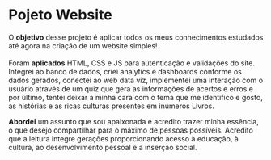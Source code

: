 <h1> Pojeto Website </h1>

<p>
  O <b>objetivo</b> desse projeto é aplicar todos os meus conhecimentos estudados até agora na criação de um website simples! <br> <br>
Foram <b>aplicados</b> HTML, CSS e JS para autenticação e validações do site. Integrei ao banco de dados, criei analytics e dashboards conforme os dados gerados, conectei ao web data viz, implementei uma interação com o usuário através de um quiz que gera as informações de acertos e erros e por último, tentei deixar a minha cara com o tema que me identifico e gosto, as histórias e as ricas culturas presentes em inúmeros Livros.
</p>
<p>
<b>Abordei</b> um assunto que sou apaixonada e acredito trazer minha essência, o que desejo compartilhar para o máximo de pessoas possíveis.
  Acredito que a leitura integre gerações proporcionando acesso à educação, à cultura, ao desenvolvimento pessoal e a inserção social.
</p>
